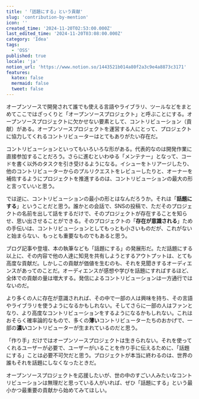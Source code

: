 ```yaml
---
title: '「話題にする」という貢献'
slug: 'contribution-by-mention'
icon: ''
created_time: '2024-11-20T02:53:00.000Z'
last_edited_time: '2024-11-20T03:08:00.000Z'
category: 'Idea'
tags:
  - 'OSS'
published: true
locale: 'ja'
notion_url: 'https://www.notion.so/1443521b014a80f2a3c9e4a8873c3171'
features:
  katex: false
  mermaid: false
  tweet: false
---
```


オープンソースで開発されて誰でも使える言語やライブラリ、ツールなどをまとめてここではざっくりと「オープンソースプロジェクト」と呼ぶことにする。オープンソースプロジェクトに欠かせない要素として、コントリビューション（貢献）がある。オープンソースプロジェクトを運営する人にとって、プロジェクトに協力してくれるコントリビューターはとてもありがたい存在だ。

コントリビューションといってもいろいろな形がある。代表的なのは開発作業に直接参加することだろう。さらに進むといわゆる「メンテナー」となって、コードを書く以外のタスクを引き受けるようになる。イシューをトリアージしたり、他のコントリビューターからのプルリクエストをレビューしたりと、オーナーを補佐するようにプロジェクトを推進するのは、コントリビューションの最大の形と言っていいと思う。

では逆に、コントリビューションの最小の形とはなんだろうか。それは「**話題にする**」ということだと思う。誰かとの会話で、SNSの投稿で、ただそのプロジェクトの名前を出して話をするだけで、そのプロジェクトが存在することを知らせ、思い出させることができる。そのプロジェクトの「**存在が意識される**」ための手伝いは、コントリビューションとしてもっとも小さいものだが、これがないと始まらない、もっとも重要なものでもあると思う。

ブログ記事や登壇、本の執筆なども「話題にする」の発展形だ。ただ話題にする以上に、その内容で他の人達に知見を共有しようとするアウトプットは、とても高度な貢献だ。しかしこの貢献が価値を生むのも、それを見聞きするオーディエンスがあってのことだ。オーディエンスが感想や学びを話題にすればするほど、全体での貢献の量は増大する。発信によるコントリビューションは一方通行ではないのだ。

より多くの人に存在が意識されれば、その中で一部の人は興味を持ち、その言語やライブラリを使うようになるかもしれない。そしてさらに一部の人はファンとなり、より高度なコントリビューションをするようになるかもしれない。これはおそらく確率論的なもので、多くの**薄い**コントリビューターたちのおかげで、一部の**濃い**コントリビューターが生まれているのだと思う。

「作り手」だけではオープンソースプロジェクトは生きられない。それを使ってくれるユーザーが必要で、ユーザーがいることを作り手に伝えるために、「話題にする」ことは必要不可欠だと思う。プロジェクトが本当に終わるのは、世界の誰もそれを話題にしなくなったときだ。

オープンソースプロジェクトを応援したいが、世の中のすごい人みたいなコントリビューションは無理だと思っている人がいれば、ぜひ「話題にする」という最小かつ最重要の貢献から始めてみてほしい。
